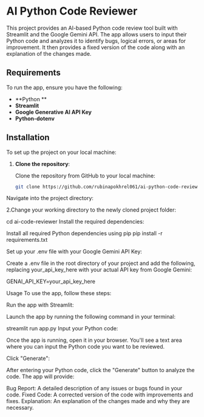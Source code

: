 # AI Python Code Reviewer

This project provides an AI-based Python code review tool built with Streamlit and the Google Gemini API. The app allows users to input their Python code and analyzes it to identify bugs, logical errors, or areas for improvement. It then provides a fixed version of the code along with an explanation of the changes made.

## Requirements

To run the app, ensure you have the following:

- **Python **
- **Streamlit**
- **Google Generative AI API Key**
- **Python-dotenv**

## Installation

To set up the project on your local machine:

1. **Clone the repository**:

   Clone the repository from GitHub to your local machine:

   ```bash
   git clone https://github.com/rubinapokhrel061/ai-python-code-reviewer.git
Navigate into the project directory:

2.Change your working directory to the newly cloned project folder:

cd ai-code-reviewer
Install the required dependencies:

Install all required Python dependencies using pip
pip install -r requirements.txt

Set up your .env file with your Google Gemini API Key:

Create a .env file in the root directory of your project and add the following, replacing your_api_key_here with your actual API key from Google Gemini:

GENAI_API_KEY=your_api_key_here

Usage
To use the app, follow these steps:

Run the app with Streamlit:

Launch the app by running the following command in your terminal:

streamlit run app.py
Input your Python code:

Once the app is running, open it in your browser. You'll see a text area where you can input the Python code you want to be reviewed.

Click "Generate":

After entering your Python code, click the "Generate" button to analyze the code. The app will provide:

Bug Report: A detailed description of any issues or bugs found in your code.
Fixed Code: A corrected version of the code with improvements and fixes.
Explanation: An explanation of the changes made and why they are necessary.
